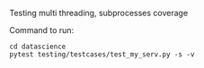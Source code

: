 Testing multi threading, subprocesses coverage

Command to run:

```
cd datascience
pytest testing/testcases/test_my_serv.py -s -v
```